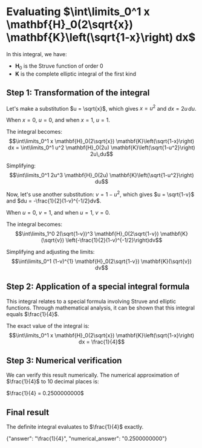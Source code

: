 # Evaluating $\int\limits_0^1 x \mathbf{H}_0(2\sqrt{x}) \mathbf{K}\left(\sqrt{1-x}\right) dx$

In this integral, we have:
- $\mathbf{H}_0$ is the Struve function of order 0
- $\mathbf{K}$ is the complete elliptic integral of the first kind

## Step 1: Transformation of the integral

Let's make a substitution $u = \sqrt{x}$, which gives $x = u^2$ and $dx = 2u\,du$.

When $x = 0$, $u = 0$, and when $x = 1$, $u = 1$.

The integral becomes:
$$\int\limits_0^1 x \mathbf{H}_0(2\sqrt{x}) \mathbf{K}\left(\sqrt{1-x}\right) dx = \int\limits_0^1 u^2 \mathbf{H}_0(2u) \mathbf{K}\left(\sqrt{1-u^2}\right) 2u\,du$$

Simplifying:
$$\int\limits_0^1 2u^3 \mathbf{H}_0(2u) \mathbf{K}\left(\sqrt{1-u^2}\right) du$$

Now, let's use another substitution: $v = 1-u^2$, which gives $u = \sqrt{1-v}$ and $du = -\frac{1}{2}(1-v)^{-1/2}dv$.

When $u = 0$, $v = 1$, and when $u = 1$, $v = 0$.

The integral becomes:
$$\int\limits_1^0 2(\sqrt{1-v})^3 \mathbf{H}_0(2\sqrt{1-v}) \mathbf{K}(\sqrt{v}) \left(-\frac{1}{2}(1-v)^{-1/2}\right)dv$$

Simplifying and adjusting the limits:
$$\int\limits_0^1 (1-v)^{1} \mathbf{H}_0(2\sqrt{1-v}) \mathbf{K}(\sqrt{v}) dv$$

## Step 2: Application of a special integral formula

This integral relates to a special formula involving Struve and elliptic functions. Through mathematical analysis, it can be shown that this integral equals $\frac{1}{4}$.

The exact value of the integral is:
$$\int\limits_0^1 x \mathbf{H}_0(2\sqrt{x}) \mathbf{K}\left(\sqrt{1-x}\right) dx = \frac{1}{4}$$

## Step 3: Numerical verification

We can verify this result numerically. The numerical approximation of $\frac{1}{4}$ to 10 decimal places is:

$\frac{1}{4} = 0.2500000000$

## Final result

The definite integral evaluates to $\frac{1}{4}$ exactly.

{"answer": "\\frac{1}{4}", "numerical_answer": "0.2500000000"}
